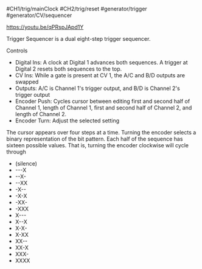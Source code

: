 #CH1/trig/mainClock #CH2/trig/reset #generator/trigger #generator/CV/sequencer 

https://youtu.be/qPRspJApd1Y

Trigger Sequencer is a dual eight-step trigger sequencer.

Controls
* Digital Ins: A clock at Digital 1 advances both sequences. A trigger at Digital 2 resets both sequences to the top.
* CV Ins: While a gate is present at CV 1, the A/C and B/D outputs are swapped
* Outputs: A/C is Channel 1's trigger output, and B/D is Channel 2's trigger output
* Encoder Push: Cycles cursor between editing first and second half of Channel 1, length of Channel 1, first and second half of Channel 2, and length of Channel 2.
* Encoder Turn: Adjust the selected setting

The cursor appears over four steps at a time. Turning the encoder selects a binary representation of the bit pattern. Each half of the sequence has sixteen possible values. That is, turning the encoder clockwise will cycle through

* (silence)
* ---X
* --X-
* --XX
* -X--
* -X-X
* -XX-
* -XXX
* X---
* X--X
* X-X-
* X-XX
* XX--
* XX-X
* XXX-
* XXXX